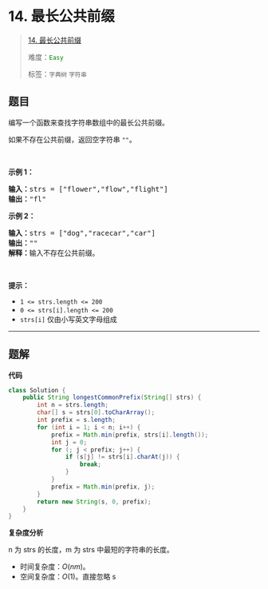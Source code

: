 # 14. 最长公共前缀

> [14. 最长公共前缀](https://leetcode.cn/problems/longest-common-prefix/)
>
> 难度：<font color=green>`Easy`</font>
>
> 标签：`字典树` `字符串`

## 题目

<p>编写一个函数来查找字符串数组中的最长公共前缀。</p>

<p>如果不存在公共前缀，返回空字符串&nbsp;<code>""</code>。</p>

<p>&nbsp;</p>

<p><strong class="example">示例 1：</strong></p>

<pre>
<strong>输入：</strong>strs = ["flower","flow","flight"]
<strong>输出：</strong>"fl"
</pre>

<p><strong class="example">示例 2：</strong></p>

<pre>
<strong>输入：</strong>strs = ["dog","racecar","car"]
<strong>输出：</strong>""
<strong>解释：</strong>输入不存在公共前缀。</pre>

<p>&nbsp;</p>

<p><strong>提示：</strong></p>

<ul>
	<li><code>1 &lt;= strs.length &lt;= 200</code></li>
	<li><code>0 &lt;= strs[i].length &lt;= 200</code></li>
	<li><code>strs[i]</code> 仅由小写英文字母组成</li>
</ul>


--------------------

## 题解

**代码**

```java
class Solution {
    public String longestCommonPrefix(String[] strs) {
        int n = strs.length;
        char[] s = strs[0].toCharArray();
        int prefix = s.length;
        for (int i = 1; i < n; i++) {
            prefix = Math.min(prefix, strs[i].length());
            int j = 0;
            for (; j < prefix; j++) {
                if (s[j] != strs[i].charAt(j)) {
                    break;
                }
            }
            prefix = Math.min(prefix, j);
        }
        return new String(s, 0, prefix);
    }
}
```

**复杂度分析**

n 为 strs 的长度，m 为 strs 中最短的字符串的长度。

- 时间复杂度：$O(nm)$。
- 空间复杂度：$O(1)$。直接忽略 s
